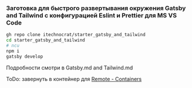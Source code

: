 ### Заготовка для быстрого развертывания окружения Gatsby and Tailwind с конфигурацией Eslint и Prettier для MS VS Code
```sh
gh repo clone itechnocrat/starter_gatsby_and_tailwind
cd starter_gatsby_and_tailwind
# ncu
npm i
gatsby develop
```
Подробности смотри в Gatsby.md and Tailwind.md  

ToDo: завернуть в контейнер для [Remote - Containers](https://marketplace.visualstudio.com/items?itemName=ms-vscode-remote.remote-containers)
